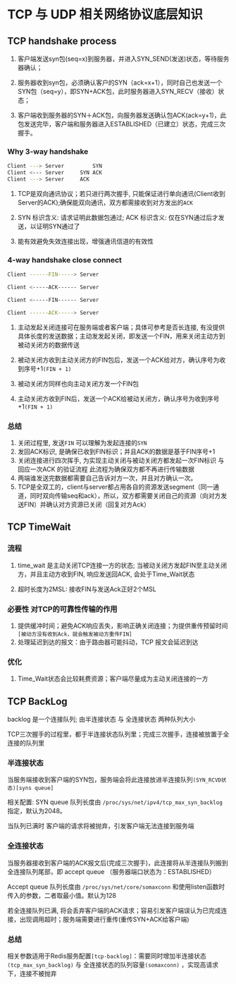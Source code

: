 # TCP 与 UDP 相关网络协议底层知识

## TCP handshake process

1. 客户端发送syn包(seq=x)到服务器，并进入SYN_SEND(发送)状态，等待服务器确认；

2. 服务器收到syn包，必须确认客户的SYN（ack=x+1），同时自己也发送一个SYN包（seq=y），即SYN+ACK包，此时服务器进入SYN_RECV（接收）状态；

3. 客户端收到服务器的SYN＋ACK包，向服务器发送确认包ACK(ack=y+1)，此包发送完毕，客户端和服务器进入ESTABLISHED（已建立）状态，完成三次握手。

### Why 3-way handshake

```sh
Client ---> Server         SYN
Client <--- Server     SYN ACK 
Client ---> Server     ACK
```

1. TCP是双向通讯协议；若只进行两次握手, 只能保证进行单向通讯(Client收到Server的ACK);确保能双向通讯，双方都需接收到对方发出的`ACK`

2.  SYN 标识含义: 请求证明此数据包通过; ACK 标识含义: 仅在SYN通过后才发送，以证明SYN通过了

3. 能有效避免失效连接出现，增强通讯信道的有效性

### 4-way handshake close connect

```sh
Client ------FIN-----> Server

Client <-----ACK------ Server

Client <-----FIN------ Server

Client ------ACK-----> Server
```

1. 主动发起关闭连接可在服务端或者客户端；具体可参考是否长连接, 有没提供具体长度的发送数据；主动发发起关闭，即发送一个FIN，用来关闭主动方到被动关闭方的数据传送

2. 被动关闭方收到主动关闭方的FIN包后，发送一个ACK给对方，确认序号为收到序号+1`(FIN + 1)`

3. 被动关闭方同样也向主动关闭方发一个FIN包

4. 主动关闭方收到FIN后，发送一个ACK给被动关闭方，确认序号为收到序号+1`(FIN + 1)`

### 总结

1. 关闭过程里, 发送`FIN` 可以理解为发起连接的`SYN`
2. 发回ACK标识, 是确保已收到FIN标识；并且ACK的数据是基于FIN序号+1
3. 关闭连接进行四次挥手, 为实现主动关闭与被动关闭方都发起一次FIN标识 与 回应一次ACK 的验证流程 此流程为确保双方都不再进行传输数据
4. 两端谁发送完数据都需要自己告诉对方一次，并且对方确认一次。
5. TCP是全双工的，client与server都占用各自的资源发送segment（同一通道，同时双向传输seq和ack），所以，双方都需要关闭自己的资源（向对方发送FIN）并确认对方资源已关闭（回复对方Ack）

## TCP TimeWait

### 流程

1. time_wait 是主动关闭TCP连接一方的状态; 当被动关闭方发起FIN至主动关闭方，并且主动方收到FIN, 响应发送回ACK, 会处于Time_Wait状态

2. 超时长度为2MSL: 接收FIN与发送Ack正好2个MSL

### 必要性 对TCP的可靠性传输的作用

1. 提供缓冲时间；避免ACK响应丢失，影响正确关闭连接；为提供重传预留时间`[被动方没有收到Ack，就会触发被动方重传FIN]`
2. 处理延迟到达的报文：由于路由器可能抖动，TCP 报文会延迟到达

### 优化

1. Time_Wait状态会比较耗费资源；客户端尽量成为主动关闭连接的一方

## TCP BackLog

backlog 是一个连接队列; 由半连接状态 与 全连接状态 两种队列大小

TCP三次握手的过程里，都于半连接状态队列里；完成三次握手，连接被放置于全连接的队列里

### 半连接状态

当服务端接收到客户端的SYN包，服务端会将此连接放进半连接队列`(SYN_RCVD状态)[syns queue]`

相关配置: SYN queue 队列长度由 `/proc/sys/net/ipv4/tcp_max_syn_backlog` 指定，默认为2048。

当队列已满时 客户端的请求将被抛弃，引发客户端无法连接到服务端

### 全连接状态

当服务器接收到客户端的ACK报文后(完成三次握手)，此连接将从半连接队列搬到全连接队列尾部，即 accept queue （服务器端口状态为：ESTABLISHED）

Accept queue 队列长度由 `/proc/sys/net/core/somaxconn` 和使用listen函数时传入的参数，二者取最小值。默认为128

若全连接队列已满, 将会丢弃客户端的ACK请求；容易引发客户端误认为已完成连接，出现调用超时；服务端需要进行重传(重传SYN+ACK给客户端)

### 总结

相关参数适用于Redis服务配置`[tcp-backlog]`：需要同时增加半连接状态`(tcp_max_syn_backlog)` 与 全连接状态的队列容量`(somaxconn)` ，实现高请求下，连接不被抛弃

